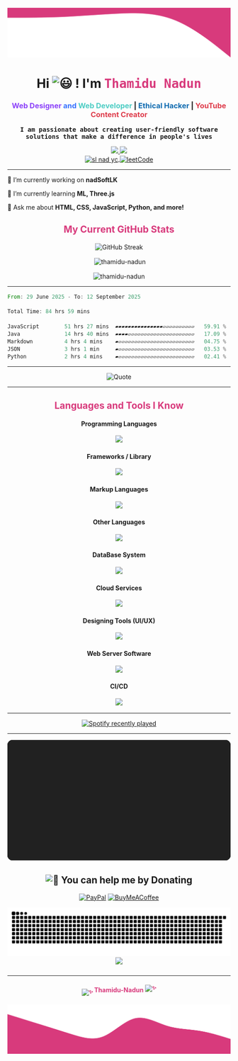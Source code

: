 ![Header-Image](assets/header.svg)

<h1 style="text-align: center;" align="center"> Hi
<picture>
  <source srcset="https://fonts.gstatic.com/s/e/notoemoji/latest/1f603/512.webp" type="image/webp">
  <img src="https://fonts.gstatic.com/s/e/notoemoji/latest/1f603/512.gif" alt="😃" width="32" height="32">
</picture>
! I'm <font color="#d83a7c" face="monospace" >Thamidu Nadun</font> </h1>

<!-- Stack -->
<h3 align="center" id="home"><font color="#8C42F9" title=" I am a web designer since 4 years">Web Designer</font><font color="#3772FF"> and</font><font color="#4ECDC4"FF=" I am a web developer since 1 years"> Web Developer </font>|<font color="$FF6B6B"title=" I am a ethical hacker, I am also like to complete CTF."> Ethical Hacker </font>|<font color="#DE3C4B" title=" I have been a content creator for 5 years, and I like to share my knowledge with interested people."> YouTube Content Creator</font></h3>

</div>

<!-- Description -->
<div style="font-family: monospace; font-weight: bold; margin-top: 1rem; text-align: center;" align="center">
<font face="monospace">I am passionate about creating user-friendly software solutions that make a difference in people's lives </font>
</div>

<p align="center">
  <a href="https://linkedin.com/in/thamidu" target="blank">
    <img src="https://skillicons.dev/icons?i=linkedin" />
  </a>
  <a href="https://www.npmjs.com/~thamidu-nadun" target="_blank">
    <img src="https://skillicons.dev/icons?i=npm" />
  </a>
  <br />
  <a href="https://www.youtube.com/c/sl nad yc" target="blank">
    <img align="center" src="https://raw.githubusercontent.com/rahuldkjain/github-profile-readme-generator/master/src/images/icons/Social/youtube.svg" alt="sl nad yc" height="40" width="40" />
  </a>
  <a href="https://www.leetcode.com/feezu2eatx" target="blank">
    <img align="center" src="https://raw.githubusercontent.com/rahuldkjain/github-profile-readme-generator/master/src/images/icons/Social/leet-code.svg" alt="leetCode" height="40" width="40" />
  </a>
</p>

---

<div>

🔭 I’m currently working on **nadSoftLK**

🌱 I’m currently learning **ML, Three.js**

🔧 Ask me about **HTML, CSS, JavaScript, Python, and more!**

</div>

<!-- GitHub Status -->

<h2 style="text-align: center; color: #d83a7c" align="center"><font color="#d83a7c">My Current GitHub Stats</font></h2>

<p href="" align="center"><img src="https://github-readme-streak-stats.herokuapp.com?user=thamidu-nadun&theme=radical&border_radius=50&date_format=n%2Fj%5B%2FY%5D&mode=weekly" alt="GitHub Streak" align="center" /></p>

<p align="center">&nbsp;<img align="center" src="https://github-readme-stats.vercel.app/api?username=thamidu-nadun&show_icons=true&locale=en" alt="thamidu-nadun" /></p>

<p align="center"><img align="center" src="https://github-readme-stats.vercel.app/api/top-langs?username=thamidu-nadun&show_icons=true&locale=en&layout=compact" alt="thamidu-nadun" /></p>

---

<!--START_SECTION:waka-->

```rust
From: 29 June 2025 - To: 12 September 2025

Total Time: 84 hrs 59 mins

JavaScript        51 hrs 27 mins  ▰▰▰▰▰▰▰▰▰▰▰▰▰▰▰▱▱▱▱▱▱▱▱▱▱   59.91 %
Java              14 hrs 40 mins  ▰▰▰▰▱▱▱▱▱▱▱▱▱▱▱▱▱▱▱▱▱▱▱▱▱   17.09 %
Markdown          4 hrs 4 mins    ▰▱▱▱▱▱▱▱▱▱▱▱▱▱▱▱▱▱▱▱▱▱▱▱▱   04.75 %
JSON              3 hrs 1 min     ▰▱▱▱▱▱▱▱▱▱▱▱▱▱▱▱▱▱▱▱▱▱▱▱▱   03.53 %
Python            2 hrs 4 mins    ▰▱▱▱▱▱▱▱▱▱▱▱▱▱▱▱▱▱▱▱▱▱▱▱▱   02.41 %
```

<!--END_SECTION:waka-->

---

<div align="center">

![Quote](https://quotes-github-readme.vercel.app/api?type=horizontal&theme=gruvbox)

</div>

---

<!-- Languages -->
<h2 style="text-align: center; color: #d83a7c" align="center"><font color="#d83a7c">Languages and Tools I Know</font></h2>

<div style="text-align: center;" align="center">

#### Programming Languages

<p align="center">
  <img src="https://skillicons.dev/icons?i=python,js,java,php,wasm" />
</p>

#### Frameworks / Library

<p align="center">
  <img src="https://skillicons.dev/icons?i=flask,react,spring,electron,threejs,pytorch,tailwind,bootstrap&perline=4" />
</p>

#### Markup Languages

<p align="center">
  <img src="https://skillicons.dev/icons?i=html,md" />
</p>

#### Other Languages

<p align="center">
  <img src="https://skillicons.dev/icons?i=css,octave,bash" />
</p>

#### DataBase System

<p align="center">
  <img src="https://skillicons.dev/icons?i=mysql,mongodb" />
</p>

#### Cloud Services

<p align="center">
  <img src="https://skillicons.dev/icons?i=aws,gcp,cloudflare" />
</p>

#### Designing Tools (UI/UX)

<p align="center">
  <img src="https://skillicons.dev/icons?i=figma,blender" />
</p>

#### Web Server Software

<p align="center">
  <img src="https://skillicons.dev/icons?i=nginx" />
</p>

#### CI/CD

<p align="center">
  <img src="https://skillicons.dev/icons?i=githubactions" />
</p>

</div>

---

<!-- Spotify -->
<div align="center">
  <a href="https://open.spotify.com/user/31vypmbcqva6y5hlwy2643phzyo4">
    <img src="https://spotify-recently-played-readme.vercel.app/api?user=31vypmbcqva6y5hlwy2643phzyo4&count=5&unique=false" alt="Spotify recently played"  />
  </a>
</div>

---

<!-- Recent Reads -->
<div align="center">
<a href="https://github.com/Thamidu-Nadun">
<img src="https://raw.githubusercontent.com/Thamidu-Nadun/Thamidu-Nadun/main/assets/books.svg" />
</a>
</div>
 <h2 align="center">
  <picture>
  <source srcset="https://fonts.gstatic.com/s/e/notoemoji/latest/1f911/512.webp" type="image/webp">
  <img src="https://fonts.gstatic.com/s/e/notoemoji/latest/1f911/512.gif" alt="🤑" width="25" height="25">
</picture> You can help me by Donating
 </h2>

  <div align="center">

[![PayPal](https://img.shields.io/badge/PayPal-00457C?style=for-the-badge&logo=paypal&logoColor=white)](https://www.paypal.com/donate/?hosted_button_id=3W9RE74VD2GDY) [![BuyMeACoffee](https://img.shields.io/badge/Buy%20Me%20a%20Coffee-ffdd00?style=for-the-badge&logo=buy-me-a-coffee&logoColor=black)](https://buymeacoffee.com/nadunrz101i)

  </div>

<picture>
  <source media="(prefers-color-scheme: dark)" srcset="https://raw.githubusercontent.com/Thamidu-Nadun/Thamidu-Nadun/snake-contribution/github-snake-dark.svg" />
  <source media="(prefers-color-scheme: light)" srcset="https://raw.githubusercontent.com/Thamidu-Nadun/Thamidu-Nadun/snake-contribution/github-snake.svg" />
  <img alt="github-snake" src="https://raw.githubusercontent.com/Thamidu-Nadun/Thamidu-Nadun/snake-contribution/github-snake.svg" />
</picture>

<div align="center">
  <img src="https://profile-counter.glitch.me/thamidu-nadun/count.svg?"  />
</div>

###

---

<h4 style="text-align: center; color: #d83a7c;" align="center">
<sub>
<picture>
  <source srcset="https://fonts.gstatic.com/s/e/notoemoji/latest/2728/512.webp" type="image/webp">
  <img src="https://fonts.gstatic.com/s/e/notoemoji/latest/2728/512.gif" alt="✨" width="20" height="20">
</picture>
</sub>
Thamidu-Nadun
<sup>
<picture>
  <source srcset="https://fonts.gstatic.com/s/e/notoemoji/latest/2728/512.webp" type="image/webp">
  <img src="https://fonts.gstatic.com/s/e/notoemoji/latest/2728/512.gif" alt="✨" width="20" height="20">
</picture>
</sup>
</h4>

![Footer-Image](assets/footer.svg)
